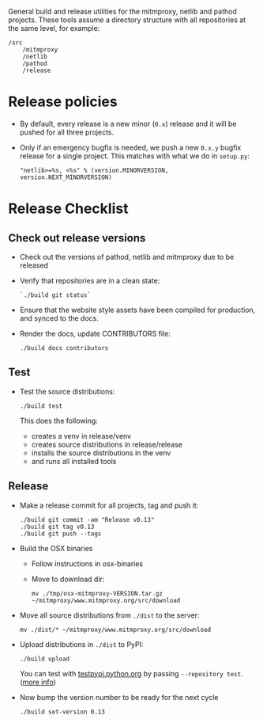 
General build and release utilities for the mitmproxy, netlib and pathod
projects. These tools assume a directory structure with all repositories at the
same level, for example:

    /src
        /mitmproxy
        /netlib
        /pathod
        /release


# Release policies

  - By default, every release is a new minor (`0.x`) release and it will be
    pushed for all three projects.

  - Only if an emergency bugfix is needed, we push a new `0.x.y` bugfix release
    for a single project. This matches with what we do in `setup.py`:

        "netlib>=%s, <%s" % (version.MINORVERSION, version.NEXT_MINORVERSION)



# Release Checklist

## Check out release versions

  - Check out the versions of pathod, netlib and mitmproxy due to be released

  - Verify that repositories are in a clean state:

        `./build git status`

  - Ensure that the website style assets have been compiled for production, and
    synced to the docs.

  - Render the docs, update CONTRIBUTORS file:

        ./build docs contributors


## Test

  - Test the source distributions:

        ./build test

    This does the following:
     - creates a venv in release/venv
     - creates source distributions in release/release
     - installs the source distributions in the venv
     - and runs all installed tools


## Release

  - Make a release commit for all projects, tag and push it:

        ./build git commit -am "Release v0.13"
        ./build git tag v0.13
        ./build git push --tags

  - Build the OSX binaries
    - Follow instructions in osx-binaries
    - Move to download dir:

          mv ./tmp/osx-mitmproxy-VERSION.tar.gz ~/mitmproxy/www.mitmproxy.org/src/download

  - Move all source distributions from `./dist` to the server:

        mv ./dist/* ~/mitmproxy/www.mitmproxy.org/src/download

  - Upload distributions in `./dist` to PyPI:

        ./build upload

    You can test with [testpypi.python.org](https://testpypi.python.org/pypi) by passing `--repository test`.
    ([more info](https://tom-christie.github.io/articles/pypi/))

  - Now bump the version number to be ready for the next cycle

    `./build set-version 0.13`
